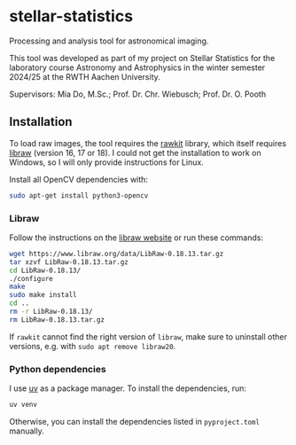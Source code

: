 # stellar-statistics

Processing and analysis tool for astronomical imaging.

This tool was developed as part of my project on Stellar Statistics for the
laboratory course Astronomy and Astrophysics in the winter semester 2024/25 at
the RWTH Aachen University.

Supervisors: Mia Do, M.Sc.; Prof. Dr. Chr. Wiebusch; Prof. Dr. O. Pooth

## Installation

To load raw images, the tool requires the
[rawkit](https://github.com/photoshell/rawkit) library, which itself requires
[libraw](https://www.libraw.org/) (version 16, 17 or 18). I could not get the
installation to work on Windows, so I will only provide instructions for
Linux.

Install all OpenCV dependencies with:

```bash
sudo apt-get install python3-opencv
```

### Libraw

Follow the instructions on the [libraw
website](https://www.libraw.org/docs/Install-LibRaw-eng.html) or run these
commands:

```bash
wget https://www.libraw.org/data/LibRaw-0.18.13.tar.gz
tar xzvf LibRaw-0.18.13.tar.gz
cd LibRaw-0.18.13/
./configure
make
sudo make install
cd ..
rm -r LibRaw-0.18.13/
rm LibRaw-0.18.13.tar.gz
```

If `rawkit` cannot find the right version of `libraw`, make sure to uninstall
other versions, e.g. with `sudo apt remove libraw20`.

### Python dependencies

I use [uv](https://github.com/astral-sh/uv) as a package manager. To install
the dependencies, run:

```bash
uv venv
```

Otherwise, you can install the dependencies listed in `pyproject.toml` manually.
